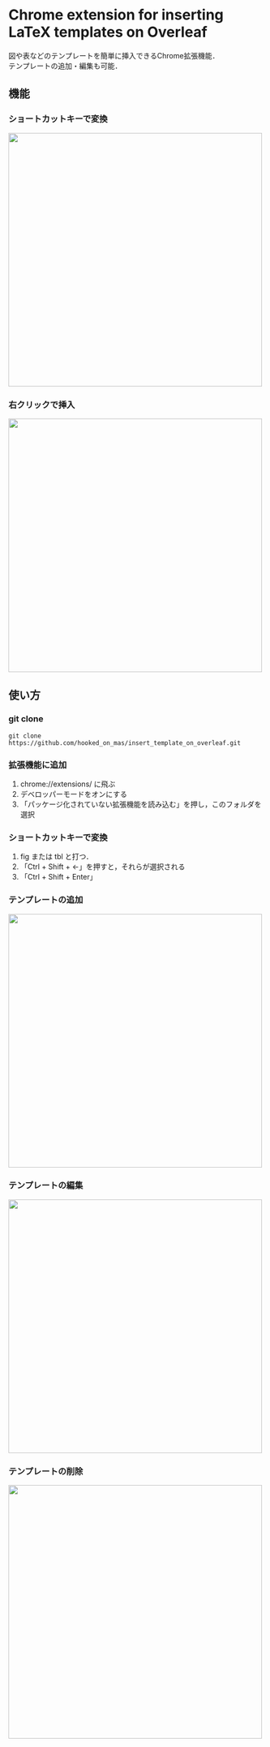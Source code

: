 # Chrome extension for inserting LaTeX templates on Overleaf
図や表などのテンプレートを簡単に挿入できるChrome拡張機能．  
テンプレートの追加・編集も可能．

## 機能

### ショートカットキーで変換
<img src="https://user-images.githubusercontent.com/57741113/155802496-dae180b8-327a-4924-b855-e35b22bc6a76.gif" width="500">

### 右クリックで挿入
<img src="https://user-images.githubusercontent.com/57741113/155802513-d88a4276-573a-43d8-871a-a0796f62bca5.gif" width="500">

## 使い方

### git clone
```
git clone https://github.com/hooked_on_mas/insert_template_on_overleaf.git
```

### 拡張機能に追加

1. chrome://extensions/ に飛ぶ
2. デベロッパーモードをオンにする
3. 「パッケージ化されていない拡張機能を読み込む」を押し，このフォルダを選択

### ショートカットキーで変換

1. fig または tbl と打つ．
2. 「Ctrl + Shift + ←」を押すと，それらが選択される
3. 「Ctrl + Shift + Enter」

### テンプレートの追加
<img src="https://user-images.githubusercontent.com/57741113/155800803-f5ddb1ea-fb3d-422b-b293-c7c4f2ecf120.gif" width="500">

### テンプレートの編集
<img src="https://user-images.githubusercontent.com/57741113/155800832-f948c7a7-086f-4ee5-84e5-ef29949ae248.gif" width="500">

### テンプレートの削除
<img src="https://user-images.githubusercontent.com/57741113/155800859-c7bdcadc-74a3-45b6-aae4-ff59b4911c1f.gif" width="500">

